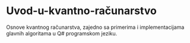 # Uvod-u-kvantno-računarstvo
Osnove kvantnog računarstva, zajedno sa primerima i implementacijama glavnih algoritama u Q# programskom jeziku.
